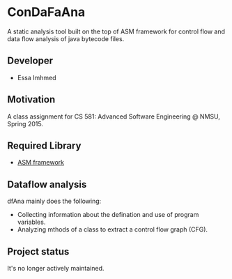 # ConDaFaAna
A static analysis tool built on the top of ASM framework for control flow and data flow analysis of java bytecode files.
## Developer
- Essa Imhmed
## Motivation
A class assignment for CS 581: Advanced Software Engineering @ NMSU, Spring 2015.
## Required Library
- [ASM framework](https://www.cs.nmsu.edu/~eimhmed/MemPerfAna/classMemPerfAna.html)
## Dataflow analysis
dfAna mainly does the following:
- Collecting information about the defination and use of program variables.
- Analyzing mthods of a class to extract a control flow graph (CFG).
## Project status
 It's no longer actively maintained.

